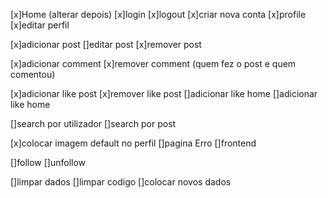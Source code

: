 [x]Home (alterar depois)
[x]login
[x]logout
[x]criar nova conta
[x]profile
[x]editar perfil

[x]adicionar post 
[]editar post 
[x]remover post

[x]adicionar comment
[x]remover comment (quem fez o post e quem comentou)

[x]adicionar like post
[x]remover like post
[]adicionar like home
[]adicionar like home

[]search por utilizador
[]search por post

[x]colocar imagem default no perfil
[]pagina Erro
[]frontend


[]follow 
[]unfollow

[]limpar dados
[]limpar codigo
[]colocar novos dados 